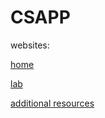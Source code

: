 # CSAPP

websites: 

[home](http://csapp.cs.cmu.edu/3e/home.html)

[lab](http://csapp.cs.cmu.edu/3e/labs.html)

[additional resources](http://csapp.cs.cmu.edu/3e/students.html)
